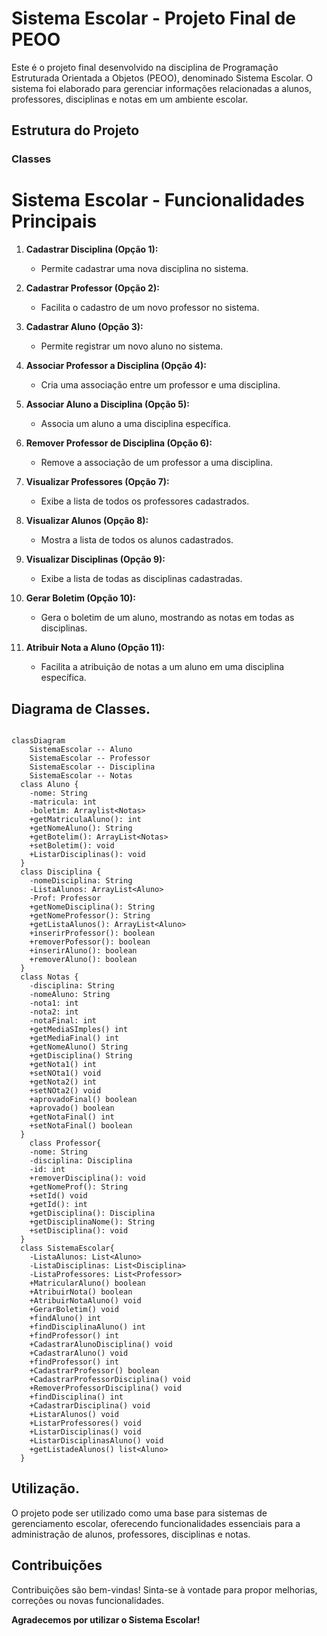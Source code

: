 # Sistema Escolar - Projeto Final de PEOO

Este é o projeto final desenvolvido na disciplina de Programação Estruturada Orientada a Objetos (PEOO), denominado Sistema Escolar. O sistema foi elaborado para gerenciar informações relacionadas a alunos, professores, disciplinas e notas em um ambiente escolar.

## Estrutura do Projeto

### Classes
# Sistema Escolar - Funcionalidades Principais

1. **Cadastrar Disciplina (Opção 1):**
   - Permite cadastrar uma nova disciplina no sistema.

2. **Cadastrar Professor (Opção 2):**
   - Facilita o cadastro de um novo professor no sistema.

3. **Cadastrar Aluno (Opção 3):**
   - Permite registrar um novo aluno no sistema.

4. **Associar Professor a Disciplina (Opção 4):**
   - Cria uma associação entre um professor e uma disciplina.

5. **Associar Aluno a Disciplina (Opção 5):**
   - Associa um aluno a uma disciplina específica.

6. **Remover Professor de Disciplina (Opção 6):**
   - Remove a associação de um professor a uma disciplina.

7. **Visualizar Professores (Opção 7):**
   - Exibe a lista de todos os professores cadastrados.

8. **Visualizar Alunos (Opção 8):**
   - Mostra a lista de todos os alunos cadastrados.

9. **Visualizar Disciplinas (Opção 9):**
   - Exibe a lista de todas as disciplinas cadastradas.

10. **Gerar Boletim (Opção 10):**
    - Gera o boletim de um aluno, mostrando as notas em todas as disciplinas.

11. **Atribuir Nota a Aluno (Opção 11):**
    - Facilita a atribuição de notas a um aluno em uma disciplina específica.

## Diagrama de Classes.


```mermaid

classDiagram
    SistemaEscolar -- Aluno
    SistemaEscolar -- Professor
    SistemaEscolar -- Disciplina
    SistemaEscolar -- Notas
  class Aluno {
    -nome: String
    -matricula: int
    -boletim: Arraylist<Notas>
    +getMatriculaAluno(): int
    +getNomeAluno(): String
    +getBotelim(): ArrayList<Notas> 
    +setBoletim(): void
    +ListarDisciplinas(): void
  }
  class Disciplina {
    -nomeDisciplina: String
    -ListaAlunos: ArrayList<Aluno>
    -Prof: Professor
    +getNomeDisciplina(): String
    +getNomeProfessor(): String
    +getListaAlunos(): ArrayList<Aluno>
    +inserirProfessor(): boolean
    +removerPofessor(): boolean
    +inserirAluno(): boolean
    +removerAluno(): boolean
  }
  class Notas {
    -disciplina: String
    -nomeAluno: String
    -nota1: int
    -nota2: int
    -notaFinal: int
    +getMediaSImples() int
    +getMediaFinal() int
    +getNomeAluno() String
    +getDisciplina() String
    +getNota1() int
    +setNOta1() void
    +getNota2() int
    +setNOta2() void
    +aprovadoFinal() boolean
    +aprovado() boolean
    +getNotaFinal() int
    +setNotaFinal() boolean
  }
    class Professor{
    -nome: String
    -disciplina: Disciplina
    -id: int
    +removerDisciplina(): void
    +getNomeProf(): String
    +setId() void
    +getId(): int
    +getDisciplina(): Disciplina
    +getDisciplinaNome(): String
    +setDisciplina(): void
  }
  class SistemaEscolar{
    -ListaAlunos: List<Aluno>
    -ListaDisciplinas: List<Disciplina>
    -ListaProfessores: List<Professor>
    +MatricularAluno() boolean
    +AtribuirNota() boolean
    +AtribuirNotaAluno() void
    +GerarBoletim() void
    +findAluno() int
    +findDisciplinaAluno() int
    +findProfessor() int
    +CadastrarAlunoDisciplina() void
    +CadastrarAluno() void
    +findProfessor() int
    +CadastrarProfessor() boolean
    +CadastrarProfessorDisciplina() void
    +RemoverProfessorDisciplina() void
    +findDisciplina() int
    +CadastrarDisciplina() void
    +ListarAlunos() void
    +ListarProfessores() void
    +ListarDisciplinas() void
    +ListarDisciplinasAluno() void
    +getListadeAlunos() list<Aluno>
  }

```


## Utilização.

O projeto pode ser utilizado como uma base para sistemas de gerenciamento escolar, oferecendo funcionalidades essenciais para a administração de alunos, professores, disciplinas e notas.

## Contribuições

Contribuições são bem-vindas! Sinta-se à vontade para propor melhorias, correções ou novas funcionalidades.

**Agradecemos por utilizar o Sistema Escolar!**